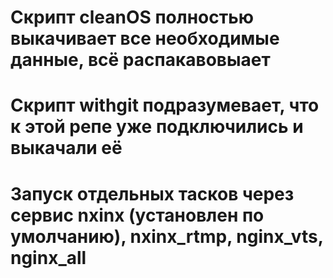 # Скрипт cleanOS полностью выкачивает все необходимые данные, всё распакавовыает 
# Скрипт withgit подразумевает, что к этой репе уже подключились и выкачали её
# Запуск отдельных тасков через сервис nxinx (установлен по умолчанию), nxinx_rtmp, nginx_vts, nginx_all
